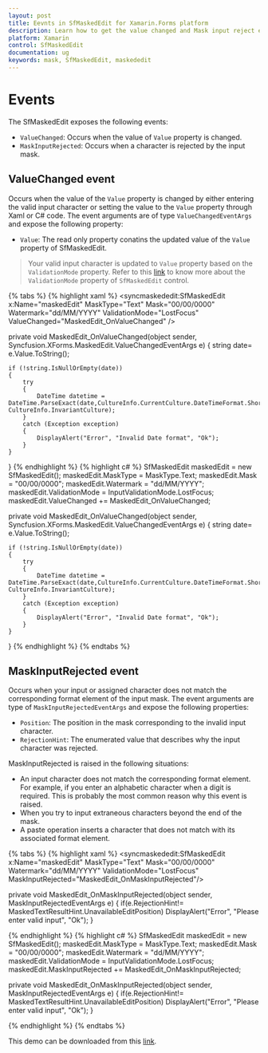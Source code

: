 ```yaml
---
layout: post
title: Eevnts in SfMaskedEdit for Xamarin.Forms platform
description: Learn how to get the value changed and Mask input reject events in SfMaskedEdit
platform: Xamarin
control: SfMaskedEdit
documentation: ug 
keywords: mask, SfMaskedEdit, maskededit
---
```

# Events
The SfMaskedEdit exposes the following events:

* `ValueChanged`: Occurs when the value of `Value` property is changed.
* `MaskInputRejected`: Occurs when a character is rejected by the input mask.

## ValueChanged event

Occurs when the value of the `Value` property is changed by either entering the valid input character or setting the value to the `Value` property through Xaml or C# code. The event arguments are of type `ValueChangedEventArgs` and expose the following property:

* `Value`: The read only property conatins the updated value of the `Value` property of SfMaskedEdit.

> Your valid input character is updated to `Value` property based on the `ValidationMode` property.
> Refer to this [link](validation.html#validation-mode) to know more about the `ValidationMode` property of `SfMaskedEdit` control.

{% tabs %}
{% highlight xaml %}
<syncmaskededit:SfMaskedEdit x:Name="maskedEdit" MaskType="Text" Mask="00/00/0000" Watermark="dd/MM/YYYY" ValidationMode="LostFocus" ValueChanged="MaskedEdit_OnValueChanged" />

private void MaskedEdit_OnValueChanged(object sender, Syncfusion.XForms.MaskedEdit.ValueChangedEventArgs e)
{
    string date= e.Value.ToString();
    
    if (!string.IsNullOrEmpty(date))
    {
        try
        {
            DateTime datetime = DateTime.ParseExact(date,CultureInfo.CurrentCulture.DateTimeFormat.ShortDatePattern, CultureInfo.InvariantCulture);
        }
        catch (Exception exception)
        {
            DisplayAlert("Error", "Invalid Date format", "Ok");
        }
    }
}
{% endhighlight %}
{% highlight c# %}
SfMaskedEdit maskedEdit = new SfMaskedEdit();
maskedEdit.MaskType = MaskType.Text;
maskedEdit.Mask = "00/00/0000";
maskedEdit.Watermark = "dd/MM/YYYY";
maskedEdit.ValidationMode = InputValidationMode.LostFocus;
maskedEdit.ValueChanged += MaskedEdit_OnValueChanged;

private void MaskedEdit_OnValueChanged(object sender, Syncfusion.XForms.MaskedEdit.ValueChangedEventArgs e)
{
    string date= e.Value.ToString();
    
    if (!string.IsNullOrEmpty(date))
    {
        try
        {
            DateTime datetime = DateTime.ParseExact(date,CultureInfo.CurrentCulture.DateTimeFormat.ShortDatePattern, CultureInfo.InvariantCulture);
        }
        catch (Exception exception)
        {
            DisplayAlert("Error", "Invalid Date format", "Ok");
        }
    }
}
{% endhighlight %}
{% endtabs %}

## MaskInputRejected event

Occurs when your input or assigned character does not match the corresponding format element of the input mask. The event arguments are type of `MaskInputRejectedEventArgs` and expose the following properties:

* `Position`: The position in the mask corresponding to the invalid input character.
* `RejectionHint`: The enumerated value that describes why the input character was rejected.

MaskInputRejected is raised in the following situations:

* An input character does not match the corresponding format element. For example, if you enter an alphabetic character when a digit is required. This is probably the most common reason why this event is raised.
* When you try to input extraneous characters beyond the end of the mask.
* A paste operation inserts a character that does not match with its associated format element. 

{% tabs %}
{% highlight xaml %}
<syncmaskededit:SfMaskedEdit x:Name="maskedEdit" MaskType="Text" Mask="00/00/0000" Watermark="dd/MM/YYYY" ValidationMode="LostFocus" MaskInputRejected="MaskedEdit_OnMaskInputRejected"/>

private void MaskedEdit_OnMaskInputRejected(object sender, MaskInputRejectedEventArgs e)
{
    if(e.RejectionHint!= MaskedTextResultHint.UnavailableEditPosition)
        DisplayAlert("Error", "Please enter valid input", "Ok");
}

{% endhighlight %}
{% highlight c# %}
SfMaskedEdit maskedEdit = new SfMaskedEdit();
maskedEdit.MaskType = MaskType.Text;
maskedEdit.Mask = "00/00/0000";
maskedEdit.Watermark = "dd/MM/YYYY";
maskedEdit.ValidationMode = InputValidationMode.LostFocus;
maskedEdit.MaskInputRejected += MaskedEdit_OnMaskInputRejected;

private void MaskedEdit_OnMaskInputRejected(object sender, MaskInputRejectedEventArgs e)
{
    if(e.RejectionHint!= MaskedTextResultHint.UnavailableEditPosition)
        DisplayAlert("Error", "Please enter valid input", "Ok");
}

{% endhighlight %}
{% endtabs %}

This demo can be downloaded from this [link](http://files2.syncfusion.com/Xamarin.Forms/Samples/MaskedEdit_Events.zip).
